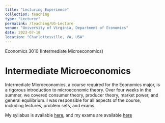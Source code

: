 ```yaml
---
title: "Lecturing Experience"
collection: teaching
type: "Lecturer"
permalink: /teaching/UG-Lecture
venue: "University of Virginia, Department of Economics"
date: 2023-07-18
location: "Charlottesville, VA, USA"
---
```


Economics 3010 (Intermediate Microeconomics)

Intermediate Microeconomics
======
Intermediate Microeconomics, a course required for the Economics major, is a rigorous introduction to microeconomic theory. Over four weeks in the summer, we covered consumer theory, producer theory, market power, and general equilibrium. I was responsible for all aspects of the course, including lectures, problem sets, and exams. 

My syllabus is available [here](https://MSchnidman.github.io/files/Syllabus_Schnidman_3010.pdf), and my exams are available [here](MSchnidman/MSchnidman.github.io/files/Intermediate_Microeconomics_Exams.7z)
